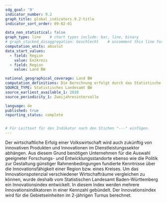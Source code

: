 ```yaml
---
sdg_goal: '9'
indicator_number: 9.2
graph_title: global_indicators.9.2-title 
indicator_sort_order: 09-02-01

data_non_statistical: false
graph_type: line    # chart types include: bar, line, binary
# graph_stacked_disaggregation: Geschlecht    # uncomment this line for stacked bars. eplace "Geschlecht" with the field of aggregation.
computation_units: absolut
data_start_values:
  - field: Region
    value: Enzkreis
  - field: Region
    value: Land BW

national_geographical_coverage: Land BW
computation_definitions: Die Berechnung erfolgt durch das Statistische Landesamt BW entlang folgender Indikatoren <br> 1. FuE-Ausgaben insgesamt / nominales Bruttoinlandsprodukt <br> 2. FuE-Personal (VZÄ) / Erwerbspersonen insgesamt <br> 3. Erwerbstätige in industriellen Hochtechnologiebranchen / SvB insgesamt <br> 4. Erwerbstätige in wissensintensiven Dienstleistungsbranchen / SvB insgesamt <br> 5. Erwerbstätige in wissenschaftlich-technischen Berufen (HRST-O) * / Erwerbstätige insgesamt <br> 6. Patentanmeldungen / Einwohner (21 – 65 Jahre) <br> * HRST-O (occupation) = Personen, die in wissenschaftlich-technischen Berufen arbeiten (Erwerbstätige), unabhängig davon, ob sie einen formalen wissenschaftlich-technischen Bildungsabschluss vorweisen können.
SOURCE_TYPE: Statistisches Landesamt BW
source_earliest_available_1: 2010
source_periodicity_1: Zweijahresintervalle

language: de   
published: true
reporting_status: complete


# Für Leittext für den Indikator nach den Stichen "---" einfügen.
---
```


Der wirtschaftliche Erfolg einer Volkswirtschaft wird auch zukünftig von innovativen Produkten und Innovationen im Dienstleistungssektor abhängen. Aus diesem Grund benötigen Unternehmen für die Auswahl geeigneter Forschungs- und Entwicklungsstandorte ebenso wie die Politik zur Gestaltung günstiger Rahmenbedingungen fundierte Kenntnisse über die Innovationsfähigkeit einer Region bzw. eines Kreises.
Um das Innovationspotenzial verschiedener Wirtschafträume vergleichen zu können, wurde deshalb vom Statistischen Landesamt Baden-Württemberg ein Innovationsindex entwickelt. In diesem Index werden mehrere Innovationsindikatoren in einer Kennzahl gebündelt. Der Innovationsindex wird für die Gebietseinheiten im 2-jährigen Turnus berechnet.